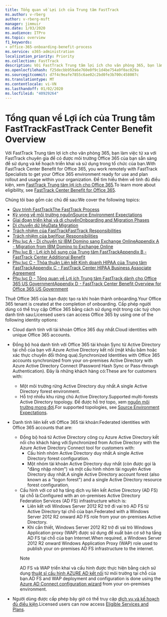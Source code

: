 ```yaml
---
title: Tổng quan về Lợi ích của Trung tâm FastTrack
ms.author: v-rberg
author: v-rberg-msft
manager: jimmuir
ms.date: 1/03/2020
ms.audience: ITPro
ms.topic: overview
f1_keywords:
- office-365-onboarding-benefit-process
ms.service: o365-administration
localization_priority: Priority
ms.collection: FastTrack
description: Với FastTrack Trung tâm lợi ích cho văn phòng 365, bạn làm việc từ xa với FastTrack chuyên gia để có được môi trường Office 365 của bạn sẵn sàng để sử dụng và kế hoạch triển khai và sử dụng trong tổ chức của bạn. Để tìm hiểu thêm về tính đủ điều kiện, xem FastTrack Trung tâm lợi ích cho Office 365.
ms.openlocfilehash: f25decbb959a6e760e0f9c1d4be754a9f0ac029a
ms.sourcegitcommit: d7f4c9eafe7855c6ae02c2bd0fe3b700c458007c
ms.translationtype: MT
ms.contentlocale: vi-VN
ms.lasthandoff: 01/02/2020
ms.locfileid: "40929264"
---
```

# <a name="fasttrack-center-benefit-overview"></a><span data-ttu-id="7bb84-104">Tổng quan về Lợi ích của Trung tâm FastTrack</span><span class="sxs-lookup"><span data-stu-id="7bb84-104">FastTrack Center Benefit Overview</span></span>

<span data-ttu-id="7bb84-105">Với FastTrack Trung tâm lợi ích cho văn phòng 365, bạn làm việc từ xa với FastTrack chuyên gia để có được môi trường Office 365 của bạn sẵn sàng để sử dụng và kế hoạch triển khai và sử dụng trong tổ chức của bạn.</span><span class="sxs-lookup"><span data-stu-id="7bb84-105">With FastTrack Center Benefit for Office 365, you work remotely with FastTrack Specialists to get your Office 365 environment ready for use and plan rollout and usage within your organization.</span></span> <span data-ttu-id="7bb84-106">Để tìm hiểu thêm về tính đủ điều kiện, xem [FastTrack Trung tâm lợi ích cho Office 365](O365-fasttrack-benefit-for-office-365.md).</span><span class="sxs-lookup"><span data-stu-id="7bb84-106">To learn more about eligibility, see [FastTrack Center Benefit for Office 365](O365-fasttrack-benefit-for-office-365.md).</span></span>
  
<span data-ttu-id="7bb84-107">Chúng tôi bao gồm các chủ đề sau:</span><span class="sxs-lookup"><span data-stu-id="7bb84-107">We cover the following topics:</span></span>
- [<span data-ttu-id="7bb84-108">Quy trình FastTrack</span><span class="sxs-lookup"><span data-stu-id="7bb84-108">The FastTrack Process</span></span>](O365-fasttrack-process.md) 
- [<span data-ttu-id="7bb84-109">Kỳ vọng về môi trường nguồn</span><span class="sxs-lookup"><span data-stu-id="7bb84-109">Source Environment Expectations</span></span>](O365-source-environment-expectations.md)
- [<span data-ttu-id="7bb84-110">Giai đoạn triển khai và di chuyển</span><span class="sxs-lookup"><span data-stu-id="7bb84-110">Onboarding and Migration Phases</span></span>](O365-onboarding-and-migration.md)
- [<span data-ttu-id="7bb84-111">Di chuyển dữ liệu</span><span class="sxs-lookup"><span data-stu-id="7bb84-111">Data Migration</span></span>](O365-data-migration.md)
- [<span data-ttu-id="7bb84-112">Trách nhiệm của FastTrack</span><span class="sxs-lookup"><span data-stu-id="7bb84-112">FastTrack Responsibilities</span></span>](O365-fasttrack-responsibilities.md)
- [<span data-ttu-id="7bb84-113">Trách nhiệm của bạn</span><span class="sxs-lookup"><span data-stu-id="7bb84-113">Your Responsibilities</span></span>](O365-your-responsibilities.md) 
- [<span data-ttu-id="7bb84-114">Phụ lục A - Di chuyển từ IBM Domino sang Exchange Online</span><span class="sxs-lookup"><span data-stu-id="7bb84-114">Appendix A - Migration from IBM Domino to Exchange Online</span></span>](O365-from-ibm-domino-to-exchange-online.md)
- [<span data-ttu-id="7bb84-115">Phụ lục B - Lợi ích bổ sung của Trung tâm FastTrack</span><span class="sxs-lookup"><span data-stu-id="7bb84-115">Appendix B - FastTrack Center Additional Benefit</span></span>](O365-fasttrack-additional-benefits.md)
- [<span data-ttu-id="7bb84-116">Phụ lục C - Thỏa thuận Liên kết Kinh doanh HIPAA của Trung tâm FastTrack</span><span class="sxs-lookup"><span data-stu-id="7bb84-116">Appendix C - FastTrack Center HIPAA Business Associate Agreement</span></span>](O365-hipaa-business-associate-agreement.md)
- [<span data-ttu-id="7bb84-117">Phụ lục D - Tổng quan về Lợi ích Trung tâm FastTrack dành cho Office 365 US Government</span><span class="sxs-lookup"><span data-stu-id="7bb84-117">Appendix D - FastTrack Center Benefit Overview for Office 365 US Government</span></span>](US-Gov-appendix-overview.md)
    
<span data-ttu-id="7bb84-118">Thuê Office 365 của bạn được tạo ra khi hoàn thành onboarding.</span><span class="sxs-lookup"><span data-stu-id="7bb84-118">Your Office 365 tenant is created at the completion of onboarding.</span></span> <span data-ttu-id="7bb84-119">Cấp phép người dùng có thể truy cập Office 365 bằng cách sử dụng một trong các tuỳ chọn danh tính sau:</span><span class="sxs-lookup"><span data-stu-id="7bb84-119">Licensed users can access Office 365 by using one of the following identity options:</span></span>
- <span data-ttu-id="7bb84-120">Cloud danh tính với tài khoản Office 365 duy nhất.</span><span class="sxs-lookup"><span data-stu-id="7bb84-120">Cloud identities with unique Office 365 accounts.</span></span>
- <span data-ttu-id="7bb84-121">Đồng bộ hoá danh tính với Office 365 tài khoản Sync từ Active Directory tại chỗ của bạn với Azure Active Directory kết nối (mật khẩu băm hoặc xác thực chuyển đổi thông qua).</span><span class="sxs-lookup"><span data-stu-id="7bb84-121">Synchronized Identities with Office 365 accounts synchronized from your on-premises Active Directory with Azure Active Directory Connect (Password Hash Sync or Pass-through Authentication).</span></span> <span data-ttu-id="7bb84-122">Đây là những khách hàng có:</span><span class="sxs-lookup"><span data-stu-id="7bb84-122">These are for customers with:</span></span>
  - <span data-ttu-id="7bb84-123">Một môi trường rừng Active Directory duy nhất.</span><span class="sxs-lookup"><span data-stu-id="7bb84-123">A single Active Directory forest environment.</span></span>
  - <span data-ttu-id="7bb84-124">Hỗ trợ nhiều khu rừng chủ Active Directory.</span><span class="sxs-lookup"><span data-stu-id="7bb84-124">Supported multi-forests Active Directory topology.</span></span> <span data-ttu-id="7bb84-125">Để được hỗ trợ topo, xem [nguồn môi trường mong đợi](O365-source-environment-expectations.md).</span><span class="sxs-lookup"><span data-stu-id="7bb84-125">For supported topologies, see [Source Environment Expectations](O365-source-environment-expectations.md).</span></span>
- <span data-ttu-id="7bb84-126">Danh tính liên kết với Office 365 tài khoản:</span><span class="sxs-lookup"><span data-stu-id="7bb84-126">Federated identities with Office 365 accounts that are:</span></span>
  - <span data-ttu-id="7bb84-127">Đồng bộ hoá từ Active Directory công cụ Azure Active Directory kết nối cho khách hàng với:</span><span class="sxs-lookup"><span data-stu-id="7bb84-127">Synchronized from Active Directory with the Azure Active Directory Connect tool for customers with:</span></span>
      - <span data-ttu-id="7bb84-128">Cấu hình nhóm Active Directory duy nhất.</span><span class="sxs-lookup"><span data-stu-id="7bb84-128">A single Active Directory forest configuration.</span></span>
      - <span data-ttu-id="7bb84-129">Một nhóm tài khoản Active Directory duy nhất (còn được gọi là "đăng nhập nhóm") và một cấu hình nhóm tài nguyên Active Directory duy nhất.</span><span class="sxs-lookup"><span data-stu-id="7bb84-129">A single Active Directory account forest (also known as a "logon forest") and a single Active Directory resource forest configuration.</span></span>
  - <span data-ttu-id="7bb84-130">Cấu hình với cơ sở hạ tầng dịch vụ liên kết Active Directory (AD FS) tại chỗ là:</span><span class="sxs-lookup"><span data-stu-id="7bb84-130">Configured with an on-premises Active Directory Federation Services (AD FS) infrastructure which is:</span></span>
      - <span data-ttu-id="7bb84-131">Liên kết với Windows Server 2012 R2 trở đi vai trò AD FS từ Active Directory tại chỗ của bạn.</span><span class="sxs-lookup"><span data-stu-id="7bb84-131">Federated with a Windows Server 2012 R2 onward AD FS role from your on-premises Active Directory.</span></span>
      - <span data-ttu-id="7bb84-132">Khi cần thiết, Windows Server 2012 R2 trở đi vai trò Windows Application proxy (WAP) được sử dụng để xuất bản cơ sở hạ tầng AD FS tại chỗ của bạn Internet.</span><span class="sxs-lookup"><span data-stu-id="7bb84-132">When required, a Windows Server 2012 R2 onward Windows Application Proxy (WAP) role used to publish your on-premises AD FS infrastructure to the internet.</span></span>
    > [!NOTE]
    > <span data-ttu-id="7bb84-133">AD FS và WAP triển khai và cấu hình được thực hiện bằng cách sử dụng [thuật sĩ cấu hình AZURE AD kết nối](https://go.microsoft.com/fwlink/?linkid=844794) từ môi trường tại chỗ của bạn.</span><span class="sxs-lookup"><span data-stu-id="7bb84-133">AD FS and WAP deployment and configuration is done using the [Azure AD Connect configuration wizard](https://go.microsoft.com/fwlink/?linkid=844794) from your on-premises environment.</span></span> 
  
- <span data-ttu-id="7bb84-134">Người dùng được cấp phép bây giờ có thể truy cập [dịch vụ và kế hoạch đủ điều kiện](M365-eligible-services-and-plans.md).</span><span class="sxs-lookup"><span data-stu-id="7bb84-134">Licensed users can now access [Eligible Services and Plans](M365-eligible-services-and-plans.md).</span></span>
    

 

